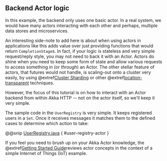 Backend Actor logic
-------------------

In this example, the backend only uses one basic actor. In a real system, we would have many actors interacting with each other and perhaps, multiple data stores and microservices. 

An interesting side-note to add here is about when using actors in applications like this adds value over just providing functions that would return `CompletionStage`s.
In fact, if your logic is stateless and very simple request/reply style, you may not need to back it with an Actor. Actors do shine when you need to keep some form of state and allow various requests to access something in (or *through*) an Actor. The other stellar feature of actors, that futures would not handle, is scaling-out onto a cluster very easily, by using @extref[Cluster Sharding](akka-docs:typed/cluster-sharding.html) or other @extref[location-transparent](akka-docs:general/remoting.html) techniques.

However, the focus of this tutorial is on how to interact with an Actor backend from within Akka HTTP -- not on the actor itself, so we'll keep it very simple.
 
The sample code in the `UserRegistry` is very simple. It keeps registered users in a `Set`. Once it receives messages it matches them to the defined cases to determine which action to take:

@@snip [UserRegistry.java](/samples/akka-http-quickstart-java/src/main/java/com/example/UserRegistry.java) { #user-registry-actor }

If you feel you need to brush up on your Akka Actor knowledge, the @extref[Getting Started Guide](akka-docs:guide/index.html)reviews actor concepts in the context of a simple Internet of Things (IoT) example.
